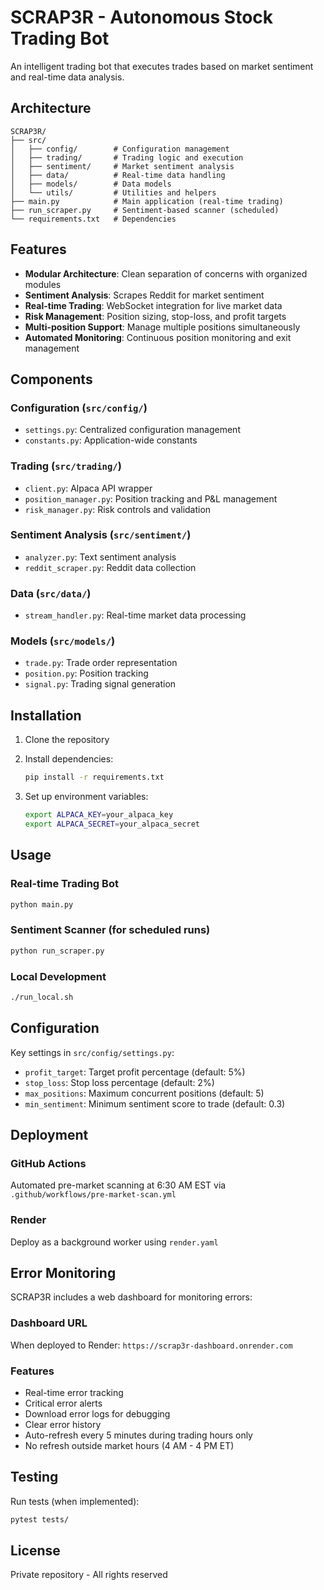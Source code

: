 # SCRAP3R - Autonomous Stock Trading Bot

An intelligent trading bot that executes trades based on market sentiment and real-time data analysis.

## Architecture

```
SCRAP3R/
├── src/
│   ├── config/        # Configuration management
│   ├── trading/       # Trading logic and execution
│   ├── sentiment/     # Market sentiment analysis
│   ├── data/          # Real-time data handling
│   ├── models/        # Data models
│   └── utils/         # Utilities and helpers
├── main.py            # Main application (real-time trading)
├── run_scraper.py     # Sentiment-based scanner (scheduled)
└── requirements.txt   # Dependencies
```

## Features

- **Modular Architecture**: Clean separation of concerns with organized modules
- **Sentiment Analysis**: Scrapes Reddit for market sentiment
- **Real-time Trading**: WebSocket integration for live market data
- **Risk Management**: Position sizing, stop-loss, and profit targets
- **Multi-position Support**: Manage multiple positions simultaneously
- **Automated Monitoring**: Continuous position monitoring and exit management

## Components

### Configuration (`src/config/`)
- `settings.py`: Centralized configuration management
- `constants.py`: Application-wide constants

### Trading (`src/trading/`)
- `client.py`: Alpaca API wrapper
- `position_manager.py`: Position tracking and P&L management
- `risk_manager.py`: Risk controls and validation

### Sentiment Analysis (`src/sentiment/`)
- `analyzer.py`: Text sentiment analysis
- `reddit_scraper.py`: Reddit data collection

### Data (`src/data/`)
- `stream_handler.py`: Real-time market data processing

### Models (`src/models/`)
- `trade.py`: Trade order representation
- `position.py`: Position tracking
- `signal.py`: Trading signal generation

## Installation

1. Clone the repository
2. Install dependencies:
   ```bash
   pip install -r requirements.txt
   ```

3. Set up environment variables:
   ```bash
   export ALPACA_KEY=your_alpaca_key
   export ALPACA_SECRET=your_alpaca_secret
   ```

## Usage

### Real-time Trading Bot
```bash
python main.py
```

### Sentiment Scanner (for scheduled runs)
```bash
python run_scraper.py
```

### Local Development
```bash
./run_local.sh
```

## Configuration

Key settings in `src/config/settings.py`:
- `profit_target`: Target profit percentage (default: 5%)
- `stop_loss`: Stop loss percentage (default: 2%)
- `max_positions`: Maximum concurrent positions (default: 5)
- `min_sentiment`: Minimum sentiment score to trade (default: 0.3)

## Deployment

### GitHub Actions
Automated pre-market scanning at 6:30 AM EST via `.github/workflows/pre-market-scan.yml`

### Render
Deploy as a background worker using `render.yaml`

## Error Monitoring

SCRAP3R includes a web dashboard for monitoring errors:

### Dashboard URL
When deployed to Render: `https://scrap3r-dashboard.onrender.com`

### Features
- Real-time error tracking
- Critical error alerts
- Download error logs for debugging
- Clear error history
- Auto-refresh every 5 minutes during trading hours only
- No refresh outside market hours (4 AM - 4 PM ET)

## Testing

Run tests (when implemented):
```bash
pytest tests/
```

## License

Private repository - All rights reserved